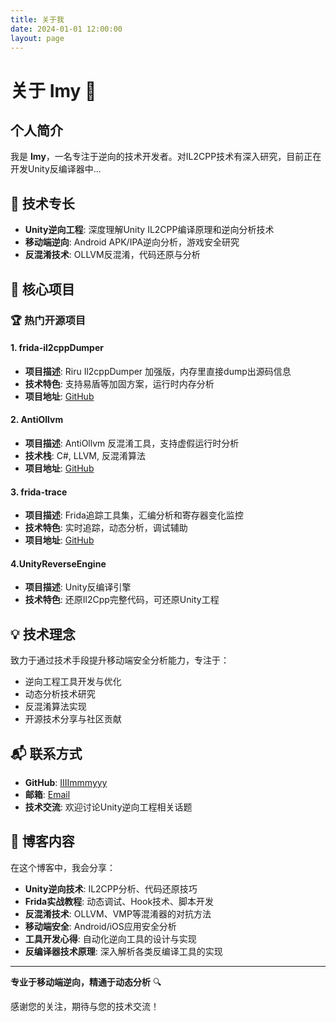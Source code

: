 ```yaml
---
title: 关于我
date: 2024-01-01 12:00:00
layout: page
---
```


# 关于 Imy 👋

## 个人简介

我是 **Imy**，一名专注于逆向的技术开发者。对IL2CPP技术有深入研究，目前正在开发Unity反编译器中...

## 🔧 技术专长

- **Unity逆向工程**: 深度理解Unity IL2CPP编译原理和逆向分析技术
- **移动端逆向**: Android APK/IPA逆向分析，游戏安全研究
- **反混淆技术**: OLLVM反混淆，代码还原与分析

## 🚀 核心项目

### 🏆 热门开源项目

#### 1. frida-il2cppDumper 
- **项目描述**: Riru Il2cppDumper 加强版，内存里直接dump出源码信息
- **技术特色**: 支持易盾等加固方案，运行时内存分析
- **项目地址**: [GitHub](https://github.com/IIIImmmyyy/frida-il2cppDumper)

#### 2. AntiOllvm  
- **项目描述**: AntiOllvm 反混淆工具，支持虚假运行时分析
- **技术栈**: C#, LLVM, 反混淆算法
- **项目地址**: [GitHub](https://github.com/IIIImmmyyy/AntiOllvm)

#### 3. frida-trace 
- **项目描述**: Frida追踪工具集，汇编分析和寄存器变化监控
- **技术特色**: 实时追踪，动态分析，调试辅助
- **项目地址**: [GitHub](https://github.com/IIIImmmyyy/frida-trace)

#### 4.UnityReverseEngine
- **项目描述**: Unity反编译引擎
- **技术特色**: 还原Il2Cpp完整代码，可还原Unity工程

## 💡 技术理念

致力于通过技术手段提升移动端安全分析能力，专注于：
- 逆向工程工具开发与优化
- 动态分析技术研究
- 反混淆算法实现
- 开源技术分享与社区贡献




## 📬 联系方式

- **GitHub**: [IIIImmmyyy](https://github.com/IIIImmmyyy)
- **邮箱**: [Email](mailto:295238641@qq.com)
- **技术交流**: 欢迎讨论Unity逆向工程相关话题

## 🎯 博客内容

在这个博客中，我会分享：

- **Unity逆向技术**: IL2CPP分析、代码还原技巧
- **Frida实战教程**: 动态调试、Hook技术、脚本开发
- **反混淆技术**: OLLVM、VMP等混淆器的对抗方法
- **移动端安全**: Android/iOS应用安全分析
- **工具开发心得**: 自动化逆向工具的设计与实现
- **反编译器技术原理**: 深入解析各类反编译工具的实现

---

**专业于移动端逆向，精通于动态分析** 🔍

感谢您的关注，期待与您的技术交流！ 